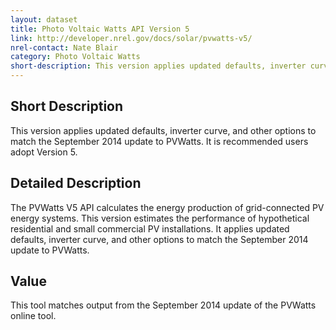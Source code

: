 ```yaml
---
layout: dataset
title: Photo Voltaic Watts API Version 5
link: http://developer.nrel.gov/docs/solar/pvwatts-v5/
nrel-contact: Nate Blair
category: Photo Voltaic Watts
short-description: This version applies updated defaults, inverter curve, and other options to match the September 2014 update to PVWatts. It is recommended users adopt Version 5.
---
```


## Short Description

This version applies updated defaults, inverter curve, and other options to match the September 2014 update to PVWatts. It is recommended users adopt Version 5.

## Detailed Description

The PVWatts V5 API calculates the energy production
of grid-connected PV energy systems. This version
estimates the performance of hypothetical residential
and small commercial PV installations. It applies
updated defaults, inverter curve, and other options
to match the September 2014 update to PVWatts.

## Value

This tool matches output from the September 2014
update of the PVWatts online tool.
